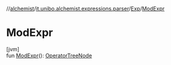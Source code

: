 //[alchemist](../../../index.md)/[it.unibo.alchemist.expressions.parser](../index.md)/[Exp](index.md)/[ModExpr](-mod-expr.md)

# ModExpr

[jvm]\
fun [ModExpr](-mod-expr.md)(): [OperatorTreeNode](../../it.unibo.alchemist.expressions.implementations/-operator-tree-node/index.md)

